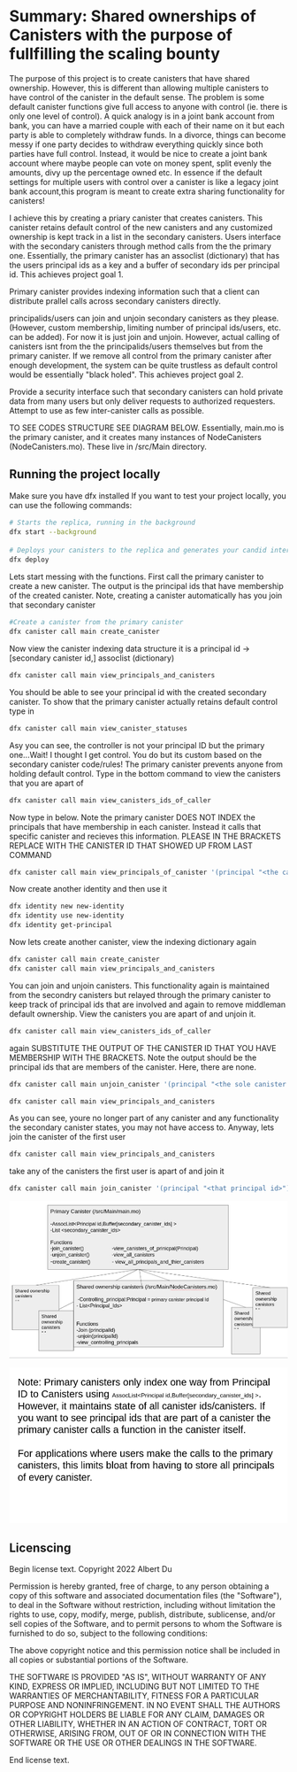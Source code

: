 # Summary: Shared ownerships of Canisters with the purpose of fullfilling the scaling bounty


The purpose of this project is to create canisters that have shared ownership. However, this is different than allowing multiple canisters to have control of the canister in the default sense. The problem is some default canister functions give full access to anyone with control (ie. there is only one level of control). A quick analogy is in a joint bank account from bank, you can have a married couple with each of their name on it but each party is able to completely withdraw funds. In a divorce, things can become messy if one party decides to withdraw everything quickly since both parties have full control. Instead, it would be nice to create a joint bank account where maybe people can vote on money spent, split evenly the amounts, divy up the percentage owned etc. In essence if the default settings for multiple users with control over a canister is like a legacy joint bank account,this program is meant to create extra sharing functionality for canisters! 

I achieve this by creating a priary canister that creates canisters. This canister retains default control of the new canisters and any customized ownership is kept track in a list in the secondary canisters. Users interface with the secondary canisters through method calls from the the primary one. Essentially, the primary canister has an  assoclist (dictionary) that has the users principal ids as a key and a buffer of secondary ids per principal id. This achieves project goal 1.

Primary canister provides indexing information such that a client can distribute prallel calls across secondary canisters directly. 


principalids/users can join and unjoin secondary canisters as they please. (However, custom membership, limiting number of principal ids/users, etc. can be added). For now it is just join and unjoin.  However, actual calling of canisters isnt from the the principalids/users themselves but from the primary canister. If we remove all control from the primary canister after enough development, the system can be quite trustless as default control would be essentially "black holed". This achieves project goal 2.  

Provide a security interface such that secondary canisters can hold private data from many users but only deliver requests to authorized requesters. Attempt to use as few inter-canister calls as possible. 

TO SEE CODES STRUCTURE SEE DIAGRAM BELOW. Essentially, main.mo is the primary canister, and it creates many instances of NodeCanisters (NodeCanisters.mo).
These live in /src/Main directory.

## Running the project locally

Make sure you have dfx installed 
If you want to test your project locally, you can use the following commands:

```bash
# Starts the replica, running in the background
dfx start --background

# Deploys your canisters to the replica and generates your candid interface
dfx deploy 
```

Lets start messing with the functions. First call the primary canister to create a new canister. The output is the principal ids that have membership of the created canister. Note, creating a canister automatically has you join that secondary canister 
```bash
#Create a canister from the primary canister 
dfx canister call main create_canister
```

Now view the canister indexing data structure it is a principal id -> [secondary canister id,] assoclist (dictionary)
```bash
dfx canister call main view_principals_and_canisters
```

You should be able to see your principal id with the created secondary canister. To show that the primary canister actually retains default control type in 
```bash
dfx canister call main view_canister_statuses
```

Asy you can see, the controller is not your principal ID but the primary one...Wait! I thought I get control. You do but its custom based on the secondary canister code/rules! The primary canister prevents anyone from holding default control. 
Type in the bottom command to view the canisters that you are apart of
```bash
dfx canister call main view_canisters_ids_of_caller
```

Now type in below. Note the primary canister DOES NOT INDEX the principals that have membership in each canister. Instead it calls that specific canister and recieves this information. PLEASE IN THE BRACKETS REPLACE WITH THE CANISTER ID THAT SHOWED UP FROM LAST COMMAND
```bash
dfx canister call main view_principals_of_canister '(principal "<the canister id indexed>" )'
```

Now create another identity and then use it
```bash
dfx identity new new-identity
dfx identity use new-identity
dfx identity get-principal
```

Now lets create another canister, view the indexing dictionary again 
```bash
dfx canister call main create_canister
dfx canister call main view_principals_and_canisters
```
 
You can join and unjoin canisters. This functionality again is maintained from the secondry canisters but relayed through the primary canister to keep track of principal ids that are involved and again to remove middleman default ownership. View the canisters you are apart of and unjoin it.
```bash
dfx canister call main view_canisters_ids_of_caller
```

again SUBSTITUTE THE OUTPUT OF THE CANISTER ID THAT YOU HAVE MEMBERSHIP WITH THE BRACKETS. Note the output should be the principal ids that are members of the canister. Here, there are none. 
```bash
dfx canister call main unjoin_canister '(principal "<the sole canister that you are apart of>")'
```

```bash
dfx canister call main view_principals_and_canisters
```

As you can see, youre no longer part of any canister and any functionality the secondary canister states, you may not have access to.
Anyway, lets join the canister of the first user

```bash
dfx canister call main view_principals_and_canisters
```

take any of the canisters the first user is apart of and join it
```bash
dfx canister call main join_canister '(principal "<that principal id>")
```

![Flowchart of workflow](00.png)

![Imortant note about scalability](11.png)

## Licenscing 

Begin license text.
Copyright 2022 Albert Du 

Permission is hereby granted, free of charge, to any person obtaining a copy of this software and associated documentation files (the "Software"), to deal in the Software without restriction, including without limitation the rights to use, copy, modify, merge, publish, distribute, sublicense, and/or sell copies of the Software, and to permit persons to whom the Software is furnished to do so, subject to the following conditions:

The above copyright notice and this permission notice shall be included in all copies or substantial portions of the Software.

THE SOFTWARE IS PROVIDED "AS IS", WITHOUT WARRANTY OF ANY KIND, EXPRESS OR IMPLIED, INCLUDING BUT NOT LIMITED TO THE WARRANTIES OF MERCHANTABILITY, FITNESS FOR A PARTICULAR PURPOSE AND NONINFRINGEMENT. IN NO EVENT SHALL THE AUTHORS OR COPYRIGHT HOLDERS BE LIABLE FOR ANY CLAIM, DAMAGES OR OTHER LIABILITY, WHETHER IN AN ACTION OF CONTRACT, TORT OR OTHERWISE, ARISING FROM, OUT OF OR IN CONNECTION WITH THE SOFTWARE OR THE USE OR OTHER DEALINGS IN THE SOFTWARE.

End license text.
